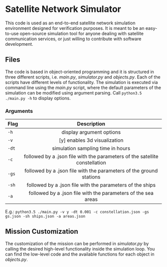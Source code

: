 # Satellite Network Simulator
This code is used as an end-to-end satellite network simulation environment designed for verification purposes. It is meant to be an easy-to-use open-source simulation tool for anyone dealing with satellite communication services, or just willing to contribute with software development.

## Files
The code is based in object-oriented programming and it is structured in three different scripts, i.e. <i>main.py</i>, <i>simulator.py</i> and <i>objects.py</i>. Each of the scripts have different levels of functionality. The simulation is executed via command line using the <i>main.py</i> script, where the default parameters of the simulation can be modified using argument parsing. Call `python3.5 ./main.py -h` to display options.

### Arguments
|   Flag   |                                   Description                                                  |
|----------|:----------------------------------------------------------------------------------------------:|
|   `-h`   |   display argument options             |
|   `-v`   |   [y] enables 3d visualization         |
|   `-dt`  |   simulation sampling time in hours    |
|   `-c`   |   followed by a .json file with the parameters of the satellite constellation    |
|   `-gs`  |   followed by a .json file with the parameters of the ground stations   |
|   `-sh`  |   followed by a .json file with the parameters of the ships    |
|   `-a`   |   followed by a .json file with the parameters of the sea areas   |

E.g.: 
`python3.5 ./main.py -v y -dt 0.001 -c constellation.json -gs gs.json -sh ships.json -a areas.json`

## Mission Customization
The customization of the mission can be performed in <i>simulator.py</i> by calling the desired high-level functionality inside the simulation loop. You can find the low-level code and the available functions for each object in <i>objects.py</i>.
